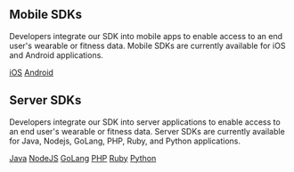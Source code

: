 ## Mobile SDKs

Developers integrate our SDK into mobile apps to enable access to an end user's wearable or fitness data. Mobile SDKs are currently available for iOS and Android applications.


<a class="btn btn-primary" href="/guides/mobile-ios"><i class="icon icon-iOS"></i> iOS</a>
<a class="btn btn-primary" href="/guides/mobile-android"><i class="icon icon-android"></i> Android</a>


## Server SDKs

Developers integrate our SDK into server applications to enable access to an end user's wearable or fitness data. Server SDKs are currently available for Java, Nodejs, GoLang, PHP, Ruby, and Python applications.

<a class="btn btn-primary" href="/guides/sdk-java"> Java</a>
<a class="btn btn-primary" href="/guides/sdk-node"></i> NodeJS</a>
<a class="btn btn-primary" href="/guides/sdk-golang"> GoLang</a>
<a class="btn btn-primary" href="/guides/sdk-php"> PHP</a>
<a class="btn btn-primary" href="/guides/sdk-ruby">Ruby</a>
<a class="btn btn-primary" href="/guides/sdk-python"> Python</a>